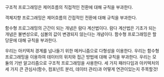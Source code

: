 구조적 프로그래밍은 제어흐름의 직접적인 전환에 대해 규칙을 부과한다.

객체지향 프로그래밍은 제어흐름의 간접적인 전환에 대해 규칙을 부과한다.

함수형 프로그래밍의 근간이 되는 개념은 람다 계산법이다. 람다 계산법은 기초가 되는 개념은 불변성으로, 심볼의 값이 변경되지 않는다는 개념이다. 함수형 프로그래밍은 할당문에 대해 규칙을 부과한다.

우리는 아키텍처 경계를 넘나들기 위한 메커니즘으로 다형성을 이용한다. 우리는 함수형 프로그래밍을 이용하여 데이터의 위치와 접근 방법에 대해 규칙을 부과한다. 우리는 모듈의 기반 알고리즘으로 구조적 프로그래밍을 사용한다. 세 가지 패러다임과 아키텍처의 세 가지 큰 관심사(함수, 컴포넌트 분리, 데이터 관리)과 어떻게 연관이있는지 주목할것!